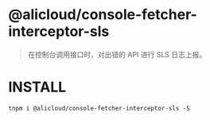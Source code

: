 @alicloud/console-fetcher-interceptor-sls
===

> 在控制台调用接口时，对出错的 API 进行 SLS 日志上报。

# INSTALL

```
tnpm i @alicloud/console-fetcher-interceptor-sls -S
```
